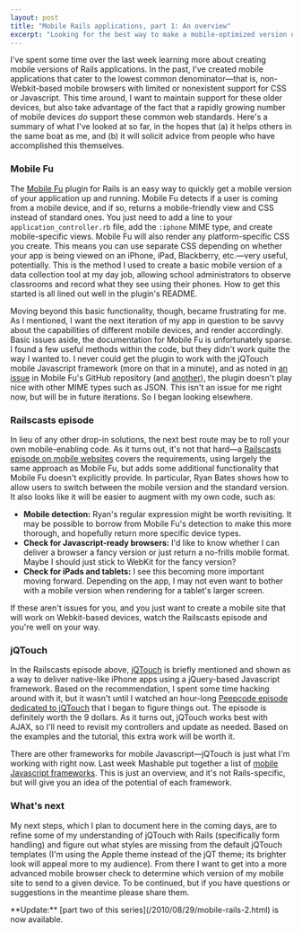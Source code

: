 ```yaml
---
layout: post
title: "Mobile Rails applications, part 1: An overview"
excerpt: "Looking for the best way to make a mobile-optimized version of your website? Here are three resources to get you started, and a look at next steps."
---
```


I've spent some time over the last week learning more about creating mobile versions of Rails applications. In the past, I've created mobile applications that cater to the lowest common denominator&mdash;that is, non-Webkit-based mobile browsers with limited or nonexistent support for CSS or Javascript. This time around, I want to maintain support for these older devices, but also take advantage of the fact that a rapidly growing number of mobile devices _do_ support these common web standards. Here's a summary of what I've looked at so far, in the hopes that (a) it helps others in the same boat as me, and (b) it will solicit advice from people who have accomplished this themselves.

### Mobile Fu

The [Mobile Fu](http://github.com/brendanlim/mobile-fu) plugin for Rails is an easy way to quickly get a mobile version of your application up and running. Mobile Fu detects if a user is coming from a mobile device, and if so, returns a mobile-friendly view and CSS instead of standard ones. You just need to add a line to your `application_controller.rb` file, add the `:iphone` MIME type, and create mobile-specific views. Mobile Fu will also render any platform-specific CSS you create. This means you can use separate CSS depending on whether your app is being viewed on an iPhone, iPad, Blackberry, etc.&mdash;very useful, potentially. This is the method I used to create a basic mobile version of a data collection tool at my day job, allowing school administrators to observe classrooms and record what they see using their phones. How to get this started is all lined out well in the plugin's README.

Moving beyond this basic functionality, though, became frustrating for me. As I mentioned, I want the next iteration of my app in question to be savvy about the capabilities of different mobile devices, and render accordingly. Basic issues aside, the documentation for Mobile Fu is unfortunately sparse. I found a few useful methods within the code, but they didn't work quite the way I wanted to. I never could get the plugin to work with the jQTouch mobile Javascript framework (more on that in a minute), and as noted in [an issue](http://github.com/brendanlim/mobile-fu/issues#issue/6) in Mobile Fu's GitHub repository (and [another](http://github.com/brendanlim/mobile-fu/issues#issue/5)), the plugin doesn't play nice with other MIME types such as JSON. This isn't an issue for me right now, but will be in future iterations. So I began looking elsewhere.

### Railscasts episode

In lieu of any other drop-in solutions, the next best route may be to roll your own mobile-enabling code. As it turns out, it's not that hard&mdash;a [Railscasts episode on mobile websites](http://railscasts.com/episodes/199-mobile-devices) covers the requirements, using largely the same approach as Mobile Fu, but adds some additional functionality that Mobile Fu doesn't explicitly provide. In particular, Ryan Bates shows how to allow users to switch between the mobile version and the standard version. It also looks like it will be easier to augment with my own code, such as:

* **Mobile detection:** Ryan's regular expression might be worth revisiting. It may be possible to borrow from Mobile Fu's detection to make this more thorough, and hopefully return more specific device types.
* **Check for Javascript-ready browsers:** I'd like to know whether I can deliver a browser a fancy version or just return a no-frills mobile format. Maybe I should just stick to WebKit for the fancy version?
* **Check for iPads and tablets:** I see this becoming more important moving forward. Depending on the app, I may not even want to bother with a mobile version when rendering for a tablet's larger screen.

If these aren't issues for you, and you just want to create a mobile site that will work on Webkit-based devices, watch the Railscasts episode and you're well on your way.

### jQTouch

In the Railscasts episode above, [jQTouch](http://www.jqtouch.com/) is briefly mentioned and shown as a way to deliver native-like iPhone apps using a jQuery-based Javascript framework. Based on the recommendation, I spent some time hacking around with it, but it wasn't until I watched an hour-long [Peepcode episode dedicated to jQTouch](http://peepcode.com/products/jqtouch) that I began to figure things out. The episode is definitely worth the 9 dollars. As it turns out, jQTouch works best with AJAX, so I'll need to revisit my controllers and update as needed. Based on the examples and the tutorial, this extra work will be worth it.

There are other frameworks for mobile Javascript&mdash;jQTouch is just what I'm working with right now. Last week Mashable put together a list of [mobile Javascript frameworks](http://mashable.com/2010/08/18/mobile-web-app-frameworks/). This is just an overview, and it's not Rails-specific, but will give you an idea of the potential of each framework.

### What's next

My next steps, which I plan to document here in the coming days, are to refine some of my understanding of jQTouch with Rails (specifically form handling) and figure out what styles are missing from the default jQTouch templates (I'm using the Apple theme instead of the jQT theme; its brighter look will appeal more to my audience). From there I want to get into a more advanced mobile browser check to determine which version of my mobile site to send to a given device. To be continued, but if you have questions or suggestions in the meantime please share them.

<div class="alert alert-info" markdown="1">
**Update:** [part two of this series](/2010/08/29/mobile-rails-2.html) is now available.
</div>